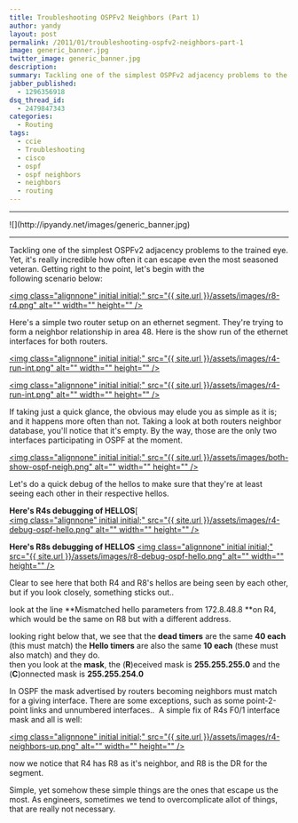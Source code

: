 ```yaml
---
title: Troubleshooting OSPFv2 Neighbors (Part 1)
author: yandy
layout: post
permalink: /2011/01/troubleshooting-ospfv2-neighbors-part-1
image: generic_banner.jpg
twitter_image: generic_banner.jpg
description: 
summary: Tackling one of the simplest OSPFv2 adjacency problems to the trained eye. Yet, it's really incredible how often it can escape even the most seasoned veteran. Getting right to the point, let's begin with the following scenario below:
jabber_published:
  - 1296356918
dsq_thread_id:
  - 2479847343
categories:
  - Routing
tags:
  - ccie
  - Troubleshooting
  - cisco
  - ospf
  - ospf neighbors
  - neighbors
  - routing
---
```

<hr>
![](http://ipyandy.net/images/generic_banner.jpg)
<hr>

Tackling one of the simplest OSPFv2 adjacency problems to the trained eye. Yet, it's really incredible how often it can escape even the most seasoned veteran. Getting right to the point, let's begin with the following scenario below:

<a href="{{ site.url }}/assets/images/r8-r4.png"><img class="alignnone" initial initial;" src="{{ site.url }}/assets/images/r8-r4.png" alt="" width="" height="" /></a>

Here's a simple two router setup on an ethernet segment. They're trying to form a neighbor relationship in area 48. Here is the show run of the ethernet interfaces for both routers.

<!--more-->

<a href="{{ site.url }}/assets/images/r4-run-int.png"><img class="alignnone" initial initial;" src="{{ site.url }}/assets/images/r4-run-int.png" alt="" width="" height="" /></a>

<a href="{{ site.url }}/assets/images/r4-run-int.png"><img class="alignnone" initial initial;" src="{{ site.url }}/assets/images/r4-run-int.png" alt="" width="" height="" /></a>

If taking just a quick glance, the obvious may elude you as simple as it is; and it happens more often than not. Taking a look at both routers neighbor database, you'll notice that it's empty. By the way, those are the only two interfaces participating in OSPF at the moment.

<a href="{{ site.url }}/assets/images/both-show-ospf-neigh.png"><img class="alignnone" initial initial;" src="{{ site.url }}/assets/images/both-show-ospf-neigh.png" alt="" width="" height="" /></a>

Let's do a quick debug of the hellos to make sure that they're at least seeing each other in their respective hellos.

**Here's R4s debugging of HELLOS**[  
<a href="{{ site.url }}/assets/images/r4-debug-ospf-hello.png"><img class="alignnone" initial initial;" src="{{ site.url }}/assets/images/r4-debug-ospf-hello.png" alt="" width="" height="" /></a>

**Here's R8s debugging of HELLOS** 
<a href="{{ site.url }}/assets/images/r8-debug-ospf-hello.png"><img class="alignnone" initial initial;" src="{{ site.url }}/assets/images/r8-debug-ospf-hello.png" alt="" width="" height="" /></a>

Clear to see here that both R4 and R8's hellos are being seen by each other, but if you look closely, something sticks out..

look at the line **Mismatched hello parameters from 172.8.48.8 **on R4, which would be the same on R8 but with a different address.

looking right below that, we see that the **dead timers** are the same **40 each** (this must match) the **Hello timers** are also the same **10 each** (these must also match) and they do.  
then you look at the **mask**, the (**R**)eceived mask is **255.255.255.0** and the (**C**)onnected mask is **255.255.254.0**

In OSPF the mask advertised by routers becoming neighbors must match for a giving interface. There are some exceptions, such as some point-2-point links and unnumbered interfaces..  A simple fix of R4s F0/1 interface mask and all is well:

<a href="{{ site.url }}/assets/images/r4-neighbors-up.png"><img class="alignnone" initial initial;" src="{{ site.url }}/assets/images/r4-neighbors-up.png" alt="" width="" height="" /></a>

now we notice that R4 has R8 as it's neighbor, and R8 is the DR for the segment.

Simple, yet somehow these simple things are the ones that escape us the most. As engineers, sometimes we tend to overcomplicate allot of things, that are really not necessary.
